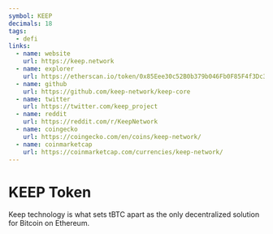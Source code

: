 ```yaml
---
symbol: KEEP
decimals: 18
tags:
  - defi
links:
  - name: website
    url: https://keep.network
  - name: explorer
    url: https://etherscan.io/token/0x85Eee30c52B0b379b046Fb0F85F4f3Dc3009aFEC
  - name: github
    url: https://github.com/keep-network/keep-core
  - name: twitter
    url: https://twitter.com/keep_project
  - name: reddit
    url: https://reddit.com/r/KeepNetwork
  - name: coingecko
    url: https://coingecko.com/en/coins/keep-network/
  - name: coinmarketcap
    url: https://coinmarketcap.com/currencies/keep-network/
---
```


# KEEP Token

Keep technology is what sets tBTC apart as the only decentralized solution for Bitcoin on Ethereum.
